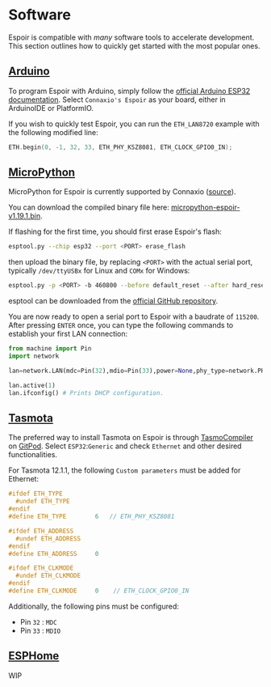 # Software

Espoir is compatible with _many_ software tools to accelerate development. This section outlines how to quickly get started with the most popular ones.

## [Arduino](https://docs.espressif.com/projects/arduino-esp32/en/latest/getting_started.html)

To program Espoir with Arduino, simply follow the [official Arduino ESP32 documentation](https://docs.espressif.com/projects/arduino-esp32/en/latest/getting_started.html). Select `Connaxio's Espoir` as your board, either in ArduinoIDE or PlatformIO.

If you wish to quickly test Espoir, you can run the `ETH_LAN8720` example with the following modified line:

```cpp
ETH.begin(0, -1, 32, 33, ETH_PHY_KSZ8081, ETH_CLOCK_GPIO0_IN);
```

## [MicroPython](https://micropython.org/)

MicroPython for Espoir is currently supported by Connaxio ([source](https://github.com/Connaxio/micropython/tree/feature/espoir)).

You can download the compiled binary file here: [micropython-espoir-v1.19.1.bin](https://docs.connaxio.com/micropython/micropython-espoir-v1.19.1.bin).

If flashing for the first time, you should first erase Espoir's flash:

```bash
esptool.py --chip esp32 --port <PORT> erase_flash
```

then upload the binary file, by replacing `<PORT>` with the actual serial port, typically `/dev/ttyUSBx` for Linux and `COMx` for Windows:

```bash
esptool.py -p <PORT> -b 460800 --before default_reset --after hard_reset --chip esp32  write_flash --flash_mode dio --flash_size detect --flash_freq 80m 0x1000 micropython-espoir-v1.19.1.bin
```

esptool can be downloaded from the [official GitHub repository](https://github.com/espressif/esptool/releases).

You are now ready to open a serial port to Espoir with a baudrate of `115200`. After pressing `ENTER` once, you can type the following commands to establish your first LAN connection:

```python
from machine import Pin
import network

lan=network.LAN(mdc=Pin(32),mdio=Pin(33),power=None,phy_type=network.PHY_KSZ8081,phy_addr=0)

lan.active(1)
lan.ifconfig() # Prints DHCP configuration.
```

## [Tasmota](https://tasmota.github.io/docs/)

The preferred way to install Tasmota on Espoir is through [TasmoCompiler](https://github.com/benzino77/tasmocompiler) on [GitPod](https://gitpod.io/#https://github.com/benzino77/tasmocompiler). Select `ESP32`:`Generic` and check `Ethernet` and other desired functionalities.

For Tasmota 12.1.1, the following `Custom parameters` must be added for Ethernet:

```cpp
#ifdef ETH_TYPE
  #undef ETH_TYPE
#endif
#define ETH_TYPE        6	// ETH_PHY_KSZ8081

#ifdef ETH_ADDRESS
  #undef ETH_ADDRESS
#endif
#define ETH_ADDRESS     0 

#ifdef ETH_CLKMODE
  #undef ETH_CLKMODE
#endif
#define ETH_CLKMODE     0    // ETH_CLOCK_GPIO0_IN
```

Additionally, the following pins must be configured:
- Pin `32` : `MDC`
- Pin `33` : `MDIO`


## [ESPHome](https://esphome.io/)

WIP




